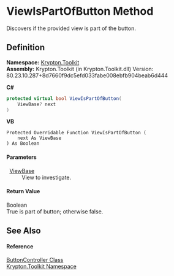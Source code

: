 # ViewIsPartOfButton Method


Discovers if the provided view is part of the button.



## Definition
**Namespace:** <a href="79d2eac2-21f4-54ff-7552-b20c33c30600.md">Krypton.Toolkit</a>  
**Assembly:** Krypton.Toolkit (in Krypton.Toolkit.dll) Version: 80.23.10.287+8d7660f9dc5efd033fabe008ebfb904beab6d444

**C#**
``` C#
protected virtual bool ViewIsPartOfButton(
	ViewBase? next
)
```
**VB**
``` VB
Protected Overridable Function ViewIsPartOfButton ( 
	next As ViewBase
) As Boolean
```



#### Parameters
<dl><dt>  <a href="309ac2d8-bfc5-c1a7-ab6a-4f4cf86a1ba6.md">ViewBase</a></dt><dd>View to investigate.</dd></dl>

#### Return Value
Boolean  
True is part of button; otherwise false.

## See Also


#### Reference
<a href="4d28eeb6-138d-ce68-aa40-c46ceb66b365.md">ButtonController Class</a>  
<a href="79d2eac2-21f4-54ff-7552-b20c33c30600.md">Krypton.Toolkit Namespace</a>  

